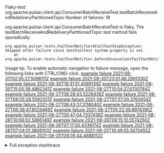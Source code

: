         
Flaky-test: org.apache.pulsar.client.api.ConsumerBatchReceiveTest.testBatchReceiveAndRedeliveryPartitionedTopic
Number of failures: 18

org.apache.pulsar.client.api.ConsumerBatchReceiveTest is flaky. The testBatchReceiveAndRedeliveryPartitionedTopic test method fails sporadically.

```
org.apache.pulsar.tests.FailFastNotifier$FailFastSkipException: Skipped after failure since testFailFast system property is set.
	at org.apache.pulsar.tests.FailFastNotifier.beforeInvocation(FailFastNotifier.java:88)

```

Usage tip: To enable automatic navigation to failure message, open the following links with CTRL/CMD-click.
[example failure 2021-08-31T02:55:27.5096111Z](https://github.com/apache/pulsar/runs/3468534483?check_suite_focus=true#step:9:727)
[example failure 2021-08-30T23:01:46.2891330Z](https://github.com/apache/pulsar/runs/3467152590?check_suite_focus=true#step:9:735)
[example failure 2021-08-30T19:31:51.4069139Z](https://github.com/apache/pulsar/runs/3465551342?check_suite_focus=true#step:9:739)
[example failure 2021-08-30T15:05:39.4862341Z](https://github.com/apache/pulsar/runs/3463119398?check_suite_focus=true#step:9:727)
[example failure 2021-08-27T10:54:27.6700784Z](https://github.com/apache/pulsar/runs/3442314708?check_suite_focus=true#step:9:735)
[example failure 2021-08-27T08:28:43.5226436Z](https://github.com/apache/pulsar/runs/3441181162?check_suite_focus=true#step:9:727)
[example failure 2021-08-27T08:05:28.5592321Z](https://github.com/apache/pulsar/runs/3440980370?check_suite_focus=true#step:9:749)
[example failure 2021-08-27T07:57:00.3763454Z](https://github.com/apache/pulsar/runs/3440855241?check_suite_focus=true#step:9:727)
[example failure 2021-08-27T06:43:37.3118040Z](https://github.com/apache/pulsar/runs/3440456730?check_suite_focus=true#step:9:727)
[example failure 2021-08-27T06:38:47.8029469Z](https://github.com/apache/pulsar/runs/3440411158?check_suite_focus=true#step:9:724)
[example failure 2021-08-27T05:22:39.8974395Z](https://github.com/apache/pulsar/runs/3440010388?check_suite_focus=true#step:9:735)
[example failure 2021-08-27T00:47:04.7337436Z](https://github.com/apache/pulsar/runs/3438608599?check_suite_focus=true#step:9:727)
[example failure 2021-08-26T10:08:02.5865149Z](https://github.com/apache/pulsar/runs/3431383943?check_suite_focus=true#step:9:727)
[example failure 2021-08-26T09:15:10.5574250Z](https://github.com/apache/pulsar/runs/3430942268?check_suite_focus=true#step:9:732)
[example failure 2021-08-26T07:17:50.4339174Z](https://github.com/apache/pulsar/runs/3429972501?check_suite_focus=true#step:9:724)
[example failure 2021-08-26T07:04:01.3808103Z](https://github.com/apache/pulsar/runs/3429892136?check_suite_focus=true#step:9:732)
[example failure 2021-08-25T16:49:55.5670455Z](https://github.com/apache/pulsar/runs/3424390559?check_suite_focus=true#step:9:736)
[example failure 2021-08-25T09:05:44.4688112Z](https://github.com/apache/pulsar/runs/3420085427?check_suite_focus=true#step:10:688)


<details>
<summary>Full exception stacktrace</summary>
<code><pre>
org.apache.pulsar.tests.FailFastNotifier$FailFastSkipException: Skipped after failure since testFailFast system property is set.
	at org.apache.pulsar.tests.FailFastNotifier.beforeInvocation(FailFastNotifier.java:88)

</pre></code>
</details>

